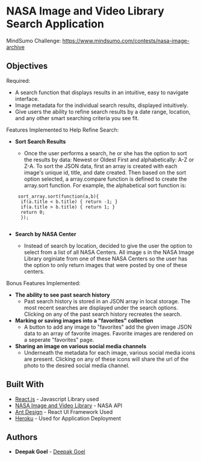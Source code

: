 # NASA Image and Video Library Search Application 

MindSumo Challenge: https://www.mindsumo.com/contests/nasa-image-archive

## Objectives
Required: 
* A search function that displays results in an intuitive, easy to navigate interface.
* Image metadata for the individual search results, displayed intuitively.
* Give users the ability to refine search results by a date range, location, and any other smart searching criteria you see fit.

Features Implemented to Help Refine Search: 
* **Sort Search Results**
    * Once the user performs a search, he or she has the option to sort the results by data: Newest or Oldest First and alphabetically: A-Z or Z-A. To sort the JSON data, first an array is created with each image's unique id, title, and date created. Then based on the sort option selected, a array.compare function is defined to create the array.sort function. For example, the alphabetical sort function is:
    
    ```
     sort_array.sort(function(a,b){
      if(a.title < b.title) { return -1; }
      if(a.title > b.title) { return 1; }
      return 0;
      });
      
    ```
* **Search by NASA Center**
    * Instead of search by location, decided to give the user the option to select from a list of all NASA Centers. All image s in the NASA Image Library orginiate from one of these NASA Centers so the user has the option to only return images that were posted by one of these centers. 


Bonus Features Implemented: 
* **The ability to see past search history**
    * Past search history is stored in an JSON array in local storage. The most recent searches are displayed under the search options. Clicking on any of the past search history recreates the search. 
* **Marking or saving images into a "favorites" collection**
    * A button to add any image to "favorites" add the given image JSON data to an array of favorite images. Favorite images are rendered on a seperate "favorites" page.
* **Sharing an image on various social media channels**
    * Underneath the metadata for each image, various social media icons are present. Clicking on any of these icons will share the url of the photo to the desired social media channel. 

## Built With

* [React.js](https://reactjs.org/docs/getting-started.html) - Javascript Library used
* [NASA Image and Video Library](https://images.nasa.gov/docs/images.nasa.gov_api_docs.pdf) - NASA API
* [Ant Design](https://ant.design/docs/spec/introduce) - React UI Framework Used 
* [Heroku](https://devcenter.heroku.com/) - Used for Application Deployment


## Authors

* **Deepak Goel** - [Deepak Goel](https://github.com/DeepakG123)
